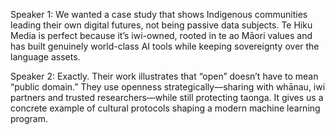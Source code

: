 Speaker 1: We wanted a case study that shows Indigenous communities leading their own digital futures, not being passive data subjects. Te Hiku Media is perfect because it’s iwi-owned, rooted in te ao Māori values and has built genuinely world-class AI tools while keeping sovereignty over the language assets.

Speaker 2: Exactly. Their work illustrates that “open” doesn’t have to mean “public domain.” They use openness strategically—sharing with whānau, iwi partners and trusted researchers—while still protecting taonga. It gives us a concrete example of cultural protocols shaping a modern machine learning program.
